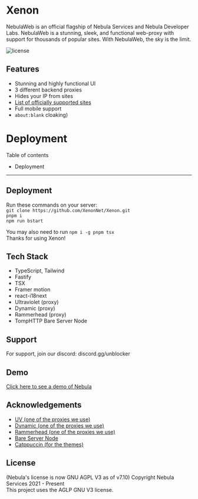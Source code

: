 # Xenon

NebulaWeb is an official flagship of Nebula Services and Nebula Developer Labs. NebulaWeb is a stunning, sleek, and functional web-proxy with support for thousands of popular sites. With NebulaWeb, the sky is the limit.

![license](https://img.shields.io/badge/License-GNU%20AGPL%20v3-blue)

## Features

- Stunning and highly functional UI
- 3 different backend proxies
- Hides your IP from sites
- [List of officially supported sites](https://github.com/NebulaServices/Nebula/blob/dev/docs/officially-supported-sites.md)
- Full mobile support
- `about:blank` cloaking)

# Deployment

Table of contents

- Deployment

---

## Deployment

Run these commands on your server:  
`git clone https://github.com/XenonNet/Xenon.git`  
`pnpm i`  
`npm run bstart`

You may also need to run `npm i -g pnpm tsx`  
Thanks for using Xenon!

## Tech Stack

- TypeScript, Tailwind
- Fastify
- TSX
- Framer motion
- react-i18next
- Ultraviolet (proxy)
- Dynamic (proxy)
- Rammerhead (proxy)
- TompHTTP Bare Server Node

## Support

For support, join our discord: discord.gg/unblocker

## Demo

[Click here to see a demo of Nebula](https://nebulaproxy.io/)

## Acknowledgements

- [UV (one of the proxies we use)](https://github.com/titaniumnetwork-dev/Ultraviolet)
- [Dynamic (one of the proxies we use)](https://github.com/NebulaServices/Dynamic)
- [Rammerhead (one of the proxies we use)](https://github.com/binary-person/rammerhead)
- [Bare Server Node](https://github.com/tomphttp/bare-server-node)
- [Catppuccin (for the themes)](https://github.com/catppuccin/catppuccin)

## License

(Nebula's license is now GNU AGPL V3 as of v7.10)
Copyright Nebula Services 2021 - Present
<br>
This project uses the AGLP GNU V3 license.

